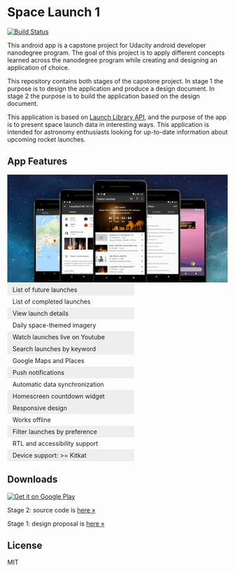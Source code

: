 # Space Launch 1

[![Build Status](https://travis-ci.com/nkrusch/SpaceLaunchOne.svg?branch=master)](https://travis-ci.com/nkrusch/SpaceLaunchOne)

This android app is a capstone project for Udacity android developer nanodegree program. The goal of this project is to apply different concepts learned across the nanodegree program while creating and designing an application of choice. 

This repository contains both stages of the capstone project. In stage 1 the purpose is to design the application and produce a design document. In stage 2 the purpose is to build the application based on the design document. 

This application is based on [Launch Library API](https://launchlibrary.net/docs/1.4/api.html), and the purpose of the app is to present space launch data in interesting ways. This application is intended for astronomy enthusiasts looking for up-to-date information about upcoming rocket launches.

## App Features

<img src="feature.png" alt="app feature" />

<div id="feat">
      <ul>
          <li>List of future launches</li>
          <li>List of completed launches</li>
          <li>View launch details</li>
          <li>Daily space-themed imagery</li>
          <li>Watch launches live on Youtube</li> 
      </ul> 
      <ul>
          <li>Search launches by keyword</li>
          <li>Google Maps and Places</li>
          <li>Push notifications</li>
          <li>Automatic data synchronization</li>
          <li>Homescreen countdown widget</li> 
      </ul>
      <ul>
          <li>Responsive design</li>
          <li>Works offline</li>
          <li>Filter launches by preference</li>
          <li>RTL and accessibility support</li>
          <li>Device support: >= Kitkat</li>
      </ul>
</div>
<style>
    #feat ul{list-style:none;padding:0;margin:0;width:290px;display:inline-block;}
    #feat li{padding:5px 12px;}
    #feat li:nth-child(odd):not(.empty){background:#eee}
</style>

## Downloads

<a href='https://play.google.com/store/apps/details?id=io.github.nkrusch.spacelaunchone&utm_source=github&utm_campaign=github&pcampaignid=MKT-Other-global-all-co-prtnr-py-PartBadge-Mar2515-1'><img alt='Get it on Google Play' height="72" src='https://play.google.com/intl/en_us/badges/images/generic/en_badge_web_generic.png'/></a>

Stage 2: source code is [here &raquo;](https://github.com/nkrusch/SpaceLaunchOne/tree/master/SpaceLaunchOne)

Stage 1: design proposal is [here &raquo;](https://github.com/nkrusch/SpaceLaunchOne/tree/master/docs)

## License 

MIT
